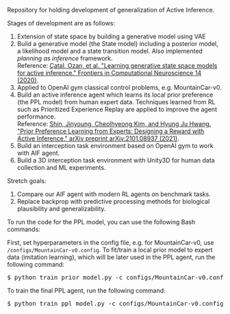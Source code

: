 Repository for holding development of generalization of Active Inference.

Stages of development are as follows:

1. Extension of state space by building a generative model using VAE
2. Build a generative model (the State model) including a posterior model, a likelihood model and a state transition model. Also implemented  _planning as inference_ framework.  
Reference: [Çatal, Ozan, et al. "Learning generative state space models for active inference." Frontiers in Computational Neuroscience 14 (2020)](https://www.ncbi.nlm.nih.gov/pmc/articles/PMC7701292/).
4. Applied to OpenAI gym classical control problems, e.g. MountainCar-v0.
5. Build an active inference agent which learns its local prior preference (the PPL model) from human expert data. Techniques learned from RL such as Prioritized Experience Replay are applied to improve the agent performance.  
Reference: [Shin, Jinyoung, Cheolhyeong Kim, and Hyung Ju Hwang. "Prior Preference Learning from Experts: Designing a Reward with Active Inference." arXiv preprint arXiv:2101.08937 (2021)](https://arxiv.org/abs/2101.08937).
6. Build an interception task environment based on OpenAI gym to work with AIF agent.
7. Build a 3D interception task environment with Unity3D for human data collection and ML experiments.

Stretch goals:
1. Compare our AIF agent with modern RL agents on benchmark tasks.
2. Replace backprop with predictive processing methods for biological plausibility and generalizability.

To run the code for the PPL model, you can use the following Bash commands:  

First, set hyperparameters in the config file, e.g. for MountainCar-v0, use <code>/configs/MountainCar-v0.config</code>.
To fit/train a local prior model to expert data (imitation learning), which will be later used in the PPL agent, run the following command:
<pre>
$ python train_prior_model.py -c configs/MountainCar-v0.config
</pre>
To train the final PPL agent, run the following command:
<pre>
$ python train_ppl_model.py -c configs/MountainCar-v0.config
</pre>
